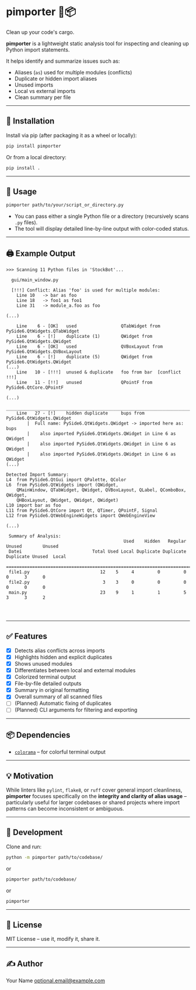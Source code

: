 # pimporter 🐍📦
Clean up your code's cargo.

**pimporter** is a lightweight static analysis tool for inspecting and cleaning up Python import statements.

It helps identify and summarize issues such as:

- Aliases (`as`) used for multiple modules (conflicts)
- Duplicate or hidden import aliases
- Unused imports
- Local vs external imports
- Clean summary per file

---

## 🔧 Installation

Install via pip (after packaging it as a wheel or locally):

```bash
pip install pimporter
```

Or from a local directory:

```bash
pip install .
```

---

## 🚀 Usage

```bash
pimporter path/to/your/script_or_directory.py
```

* You can pass either a single Python file or a directory (recursively scans `.py` files).
* The tool will display detailed line-by-line output with color-coded status.

---

## 🖨️ Example Output

```text
>>> Scanning 11 Python files in 'StockBot'...
 
  gui/main_window.py

  [!!!] Conflict: Alias 'foo' is used for multiple modules:
    Line 10   -> bar as foo
    Line 18   -> foo1 as foo1
    Line 31   -> module_a.foo as foo
  
(...)
    
    Line    6 - [OK]   used                 QTabWidget from PySide6.QtWidgets.QTabWidget
    Line    6 - [!]    duplicate (1)        QWidget from PySide6.QtWidgets.QWidget
    Line    6 - [OK]   used                 QVBoxLayout from PySide6.QtWidgets.QVBoxLayout
    Line    6 - [!]    duplicate (5)        QWidget from PySide6.QtWidgets.QWidget
(...)
    Line   10 - [!!!]  unused & duplicate   foo from bar  [conflict !!!]
    Line   11 - [!!]   unused               QPointF from PySide6.QtCore.QPointF

(...)
    ________________________________________________________________________________
    Line   27 - [!]    hidden duplicate     bups from PySide6.QtWidgets.QWidget
        |  Full name: PySide6.QtWidgets.QWidget -> imported here as: bups
        |    also imported PySide6.QtWidgets.QWidget in Line 6 as QWidget
        |    also imported PySide6.QtWidgets.QWidget in Line 6 as QWidget
        |    also imported PySide6.QtWidgets.QWidget in Line 6 as QWidget
(...)

Detected Import Summary:
L4  from PySide6.QtGui import QPalette, QColor
L6  from PySide6.QtWidgets import (QWidget,
    QMainWindow, QTabWidget, QWidget, QVBoxLayout, QLabel, QComboBox, QWidget,
    QHBoxLayout, QWidget, QWidget, QWidget)
L10 import bar as foo 
L11 from PySide6.QtCore import Qt, QTimer, QPointF, Signal
L12 from PySide6.QtWebEngineWidgets import QWebEngineView

(...)

 Summary of Analysis:
                                             Used    Hidden   Regular    Unused        Unused
 Datei                           Total Used Local Duplicate Duplicate Duplicate Unused  Local
 ============================================================================================
 file1.py                           12    5     4         0         0         0      3      0
 file2.py                            3    3     0         0         0         0      0      0
 main.py                            23    9     1         1         5         3      3      2




```

---

## ✅ Features

* [x] Detects alias conflicts across imports
* [x] Highlights hidden and explicit duplicates
* [x] Shows unused modules
* [x] Differentiates between local and external modules
* [x] Colorized terminal output
* [x] File-by-file detailed outputs
* [x] Summary in original formatting
* [x] Overall summary of all scanned files
* [ ] (Planned) Automatic fixing of duplicates
* [ ] (Planned) CLI arguments for filtering and exporting

---

## 📦 Dependencies

* [`colorama`](https://pypi.org/project/colorama/) – for colorful terminal output

---

## 💡 Motivation

While linters like `pylint`, `flake8`, or `ruff` cover general import cleanliness, **pimporter** focuses specifically on the **integrity and clarity of alias usage** – particularly useful for larger codebases or shared projects where import patterns can become inconsistent or ambiguous.

---

## 🧪 Development

Clone and run:

```bash
python -m pimporter path/to/codebase/
```
or
```bash
pimporter path/to/codebase/
```
or
```bash
pimporter
```

---

## 📄 License

MIT License – use it, modify it, share it.

---

## ✍️ Author

Your Name
[optional.email@example.com](mailto:optional.email@example.com)

